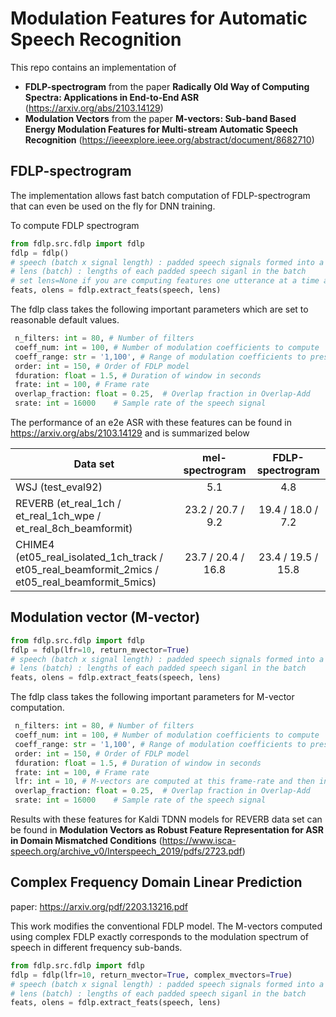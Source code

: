 # Modulation Features for Automatic Speech Recognition

This repo contains an implementation of

- **FDLP-spectrogram** from the paper 
**Radically Old Way of Computing Spectra: Applications in End-to-End ASR**
(https://arxiv.org/abs/2103.14129)
- **Modulation Vectors** from the paper **M-vectors: Sub-band Based Energy Modulation Features for Multi-stream Automatic Speech Recognition**
(https://ieeexplore.ieee.org/abstract/document/8682710)

## FDLP-spectrogram

The implementation allows fast batch computation of FDLP-spectrogram that can even be used on the fly for DNN training.

To compute FDLP spectrogram

```python
from fdlp.src.fdlp import fdlp
fdlp = fdlp()
# speech (batch x signal length) : padded speech signals formed into a batch
# lens (batch) : lengths of each padded speech siganl in the batch
# set lens=None if you are computing features one utterance at a time and not as a batch
feats, olens = fdlp.extract_feats(speech, lens)

```

The fdlp class takes the following important parameters which are set to reasonable default values.

```python
 n_filters: int = 80, # Number of filters
 coeff_num: int = 100, # Number of modulation coefficients to compute
 coeff_range: str = '1,100', # Range of modulation coefficients to preserve 
 order: int = 150, # Order of FDLP model
 fduration: float = 1.5, # Duration of window in seconds
 frate: int = 100, # Frame rate
 overlap_fraction: float = 0.25,  # Overlap fraction in Overlap-Add
 srate: int = 16000    # Sample rate of the speech signal
```

The performance of an e2e ASR with these features can be found in https://arxiv.org/abs/2103.14129 and is summarized below 

| Data set                                                        |  mel-spectrogram  |  FDLP-spectrogram |
|-----------------------------------------------------------------|:-----------------:|:-----------------:|
| WSJ (test_eval92)                                               |        5.1        |        4.8        |
| REVERB (et_real_1ch / et_real_1ch_wpe / et_real_8ch_beamformit) | 23.2 / 20.7 / 9.2 | 19.4 / 18.0 / 7.2 |
| CHIME4 (et05_real_isolated_1ch_track / et05_real_beamformit_2mics / et05_real_beamformit_5mics) | 23.7 / 20.4 / 16.8 | 23.4 / 19.5 / 15.8 |

## Modulation vector (M-vector)

```python
from fdlp.src.fdlp import fdlp
fdlp = fdlp(lfr=10, return_mvector=True)
# speech (batch x signal length) : padded speech signals formed into a batch
# lens (batch) : lengths of each padded speech siganl in the batch
feats, olens = fdlp.extract_feats(speech, lens)

```

The fdlp class takes the following important parameters for M-vector computation.

```python
 n_filters: int = 80, # Number of filters
 coeff_num: int = 100, # Number of modulation coefficients to compute
 coeff_range: str = '1,100', # Range of modulation coefficients to preserve 
 order: int = 150, # Order of FDLP model
 fduration: float = 1.5, # Duration of window in seconds
 frate: int = 100, # Frame rate
 lfr: int = 10, # M-vectors are computed at this frame-rate and then interpolated to frate
 overlap_fraction: float = 0.25,  # Overlap fraction in Overlap-Add
 srate: int = 16000    # Sample rate of the speech signal
```
Results with these features for Kaldi TDNN models for REVERB data set can be found in **Modulation Vectors as Robust Feature Representation for ASR in Domain Mismatched Conditions** (https://www.isca-speech.org/archive_v0/Interspeech_2019/pdfs/2723.pdf)

## Complex Frequency Domain Linear Prediction 

paper: https://arxiv.org/pdf/2203.13216.pdf

This work modifies the conventional FDLP model. The M-vectors computed using complex FDLP exactly corresponds to the modulation spectrum of speech in different frequency sub-bands. 

```python
from fdlp.src.fdlp import fdlp
fdlp = fdlp(lfr=10, return_mvector=True, complex_mvectors=True)
# speech (batch x signal length) : padded speech signals formed into a batch
# lens (batch) : lengths of each padded speech siganl in the batch
feats, olens = fdlp.extract_feats(speech, lens)

```




